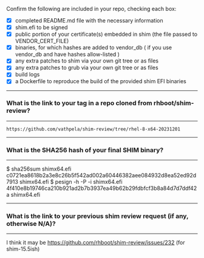 Confirm the following are included in your repo, checking each box:

 - [x] completed README.md file with the necessary information
 - [x] shim.efi to be signed
 - [x] public portion of your certificate(s) embedded in shim (the file passed to VENDOR_CERT_FILE)
 - [x] binaries, for which hashes are added to vendor_db ( if you use vendor_db and have hashes allow-listed )
 - [x] any extra patches to shim via your own git tree or as files
 - [x] any extra patches to grub via your own git tree or as files
 - [x] build logs
 - [x] a Dockerfile to reproduce the build of the provided shim EFI binaries

*******************************************************************************
### What is the link to your tag in a repo cloned from rhboot/shim-review?
*******************************************************************************
`https://github.com/vathpela/shim-review/tree/rhel-8-x64-20231201`

*******************************************************************************
### What is the SHA256 hash of your final SHIM binary?
*******************************************************************************
$ sha256sum shimx64.efi
c0721ea8618b2a3e8c26b5f542ad002a60446382aee084932d8ea52ed92d7913  shimx64.efi
$ pesign -h -P -i shimx64.efi
4f410e8b19746ca210b921ad2b7b3937ea49b62b29fdbfcf3b8a84d7d7ddf42a shimx64.efi

*******************************************************************************
### What is the link to your previous shim review request (if any, otherwise N/A)?
*******************************************************************************
I think it may be https://github.com/rhboot/shim-review/issues/232 (for shim-15.5ish)

